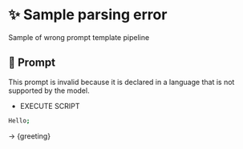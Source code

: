 # ✨ Sample parsing error

Sample of wrong prompt template pipeline

## 💬 Prompt

This prompt is invalid because it is declared in a language that is not supported by the model.

-   EXECUTE SCRIPT

```coffeescript
Hello;
```

-> {greeting}

<!--
TODO: [🧠] This is maybe logic error NOT syntax error?
-->
